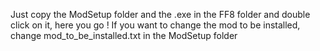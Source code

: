 Just copy the ModSetup folder and the .exe in the FF8 folder and double click on it, here you go !
If you want to change the mod to be installed, change mod_to_be_installed.txt in the ModSetup folder
